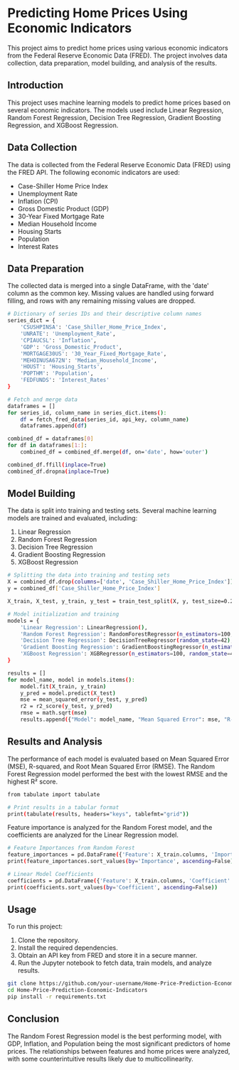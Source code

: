 # Predicting Home Prices Using Economic Indicators
This project aims to predict home prices using various economic indicators from the Federal Reserve Economic Data (FRED). The project involves data collection, data preparation, model building, and analysis of the results.

## Introduction
This project uses machine learning models to predict home prices based on several economic indicators. The models used include Linear Regression, Random Forest Regression, Decision Tree Regression, Gradient Boosting Regression, and XGBoost Regression.

## Data Collection
The data is collected from the Federal Reserve Economic Data (FRED) using the FRED API. The following economic indicators are used:

 - Case-Shiller Home Price Index
 - Unemployment Rate
 - Inflation (CPI)
 - Gross Domestic Product (GDP)
 - 30-Year Fixed Mortgage Rate
 - Median Household Income
 - Housing Starts
 - Population
 - Interest Rates

## Data Preparation
The collected data is merged into a single DataFrame, with the 'date' column as the common key. Missing values are handled using forward filling, and rows with any remaining missing values are dropped.

```bash
# Dictionary of series IDs and their descriptive column names
series_dict = {
    'CSUSHPINSA': 'Case_Shiller_Home_Price_Index',
    'UNRATE': 'Unemployment_Rate',
    'CPIAUCSL': 'Inflation',
    'GDP': 'Gross_Domestic_Product',
    'MORTGAGE30US': '30_Year_Fixed_Mortgage_Rate',
    'MEHOINUSA672N': 'Median_Household_Income',
    'HOUST': 'Housing_Starts',
    'POPTHM': 'Population',
    'FEDFUNDS': 'Interest_Rates'
}

# Fetch and merge data
dataframes = []
for series_id, column_name in series_dict.items():
    df = fetch_fred_data(series_id, api_key, column_name)
    dataframes.append(df)

combined_df = dataframes[0]
for df in dataframes[1:]:
    combined_df = combined_df.merge(df, on='date', how='outer')

combined_df.ffill(inplace=True)
combined_df.dropna(inplace=True)
```

## Model Building
The data is split into training and testing sets. Several machine learning models are trained and evaluated, including:

1. Linear Regression
2. Random Forest Regression
3. Decision Tree Regression
4. Gradient Boosting Regression
5. XGBoost Regression

```bash
# Splitting the data into training and testing sets
X = combined_df.drop(columns=['date', 'Case_Shiller_Home_Price_Index'])
y = combined_df['Case_Shiller_Home_Price_Index']

X_train, X_test, y_train, y_test = train_test_split(X, y, test_size=0.2, random_state=42)

# Model initialization and training
models = {
    'Linear Regression': LinearRegression(),
    'Random Forest Regression': RandomForestRegressor(n_estimators=100, random_state=42),
    'Decision Tree Regression': DecisionTreeRegressor(random_state=42),
    'Gradient Boosting Regression': GradientBoostingRegressor(n_estimators=100, random_state=42),
    'XGBoost Regression': XGBRegressor(n_estimators=100, random_state=42)
}

results = []
for model_name, model in models.items():
    model.fit(X_train, y_train)
    y_pred = model.predict(X_test)
    mse = mean_squared_error(y_test, y_pred)
    r2 = r2_score(y_test, y_pred)
    rmse = math.sqrt(mse)
    results.append({"Model": model_name, "Mean Squared Error": mse, "R-squared": r2, "Root Mean Squared Error": rmse})
```

## Results and Analysis
The performance of each model is evaluated based on Mean Squared Error (MSE), R-squared, and Root Mean Squared Error (RMSE). The Random Forest Regression model performed the best with the lowest RMSE and the highest R² score.

```bash
from tabulate import tabulate

# Print results in a tabular format
print(tabulate(results, headers="keys", tablefmt="grid"))
```

Feature importance is analyzed for the Random Forest model, and the coefficients are analyzed for the Linear Regression model.

```bash
# Feature Importances from Random Forest
feature_importances = pd.DataFrame({'Feature': X_train.columns, 'Importance': rf_model.feature_importances_})
print(feature_importances.sort_values(by='Importance', ascending=False))

# Linear Model Coefficients
coefficients = pd.DataFrame({'Feature': X_train.columns, 'Coefficient': linear_model.coef_})
print(coefficients.sort_values(by='Coefficient', ascending=False))
```
## Usage
To run this project:

1. Clone the repository.
2. Install the required dependencies.
3. Obtain an API key from FRED and store it in a secure manner.
4. Run the Jupyter notebook to fetch data, train models, and analyze results.

```bash
git clone https://github.com/your-username/Home-Price-Prediction-Economic-Indicators.git
cd Home-Price-Prediction-Economic-Indicators
pip install -r requirements.txt
```

## Conclusion
The Random Forest Regression model is the best performing model, with GDP, Inflation, and Population being the most significant predictors of home prices. The relationships between features and home prices were analyzed, with some counterintuitive results likely due to multicollinearity.

